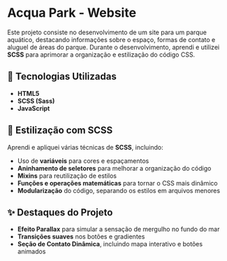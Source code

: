 # Acqua Park - Website

Este projeto consiste no desenvolvimento de um site para um parque aquático, destacando informações sobre o espaço, formas de contato e aluguel de áreas do parque. Durante o desenvolvimento, aprendi e utilizei **SCSS** para aprimorar a organização e estilização do código CSS.

## 🚀 Tecnologias Utilizadas

- **HTML5**
- **SCSS (Sass)**
- **JavaScript**

## 🎨 Estilização com SCSS

Aprendi e apliquei várias técnicas de **SCSS**, incluindo:

- Uso de **variáveis** para cores e espaçamentos
- **Aninhamento de seletores** para melhorar a organização do código
- **Mixins** para reutilização de estilos
- **Funções e operações matemáticas** para tornar o CSS mais dinâmico
- **Modularização** do código, separando os estilos em arquivos menores

## ✨ Destaques do Projeto

- **Efeito Parallax** para simular a sensação de mergulho no fundo do mar
- **Transições suaves** nos botões e gradientes
- **Seção de Contato Dinâmica**, incluindo mapa interativo e botões animados
